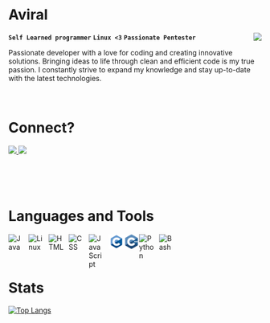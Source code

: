 # Aviral
<img align="right" src="https://visitor-badge.laobi.icu/badge?page_id=Aviralansh.Aviralansh" />

**```Self Learned programmer```** **```Linux <3```** **```Passionate Pentester```**

Passionate developer with a love for coding and creating innovative solutions. Bringing ideas to life through clean and efficient code is my true passion. I constantly strive to expand my knowledge and stay up-to-date with the latest technologies.
<br><br><br>

<h1>Connect?</h1>
  <a href="mailto:avirald204@gmail.com" target="_blank">
    <img src="https://img.shields.io/badge/Gmail-333333?style=for-the-badge&logo=gmail&logoColor=red" />
  </a>
  <a href="https://linkedin.com/in/aviral-dubey-3338a81b9" target="_blank">
    <img src="https://img.shields.io/badge/LinkedIn-0077B5?style=for-the-badge&logo=linkedin&logoColor=white" target="_blank" />
  </a>
  

<br><br><br>

# Languages and Tools
<img align="left" alt="Java" width="30px" style="padding-right:10px;" src="https://cdn.jsdelivr.net/gh/devicons/devicon/icons/java/java-original.svg"/>
<img align="left" alt="Linux" width="30px" style="padding-right:10px;" src="https://cdn.jsdelivr.net/gh/devicons/devicon/icons/linux/linux-original.svg" />
<img align="left" alt="HTML" width="30px" style="padding-right:10px;" src="https://cdn.jsdelivr.net/gh/devicons/devicon/icons/html5/html5-plain.svg" />
<img align="left" alt="CSS" width="30px" style="padding-right:10px;" src="https://cdn.jsdelivr.net/gh/devicons/devicon/icons/css3/css3-plain.svg" />
<img align="left" alt="JavaScript" width="30px" style="padding-right:10px;" src="https://cdn.jsdelivr.net/gh/devicons/devicon/icons/javascript/javascript-plain.svg" />
<img align="left" alt="C" width="30px" style="paddingright:10px" src="https://raw.githubusercontent.com/github/explore/f3e22f0dca2be955676bc70d6214b95b13354ee8/topics/c/c.png" />
<img align="left" alt="C++" width="30px" style="paddingright:10px" src="https://raw.githubusercontent.com/github/explore/180320cffc25f4ed1bbdfd33d4db3a66eeeeb358/topics/cpp/cpp.png" />
<img align="left" alt="Python" width="30px" style="padding-right:10px;" src="https://cdn.jsdelivr.net/gh/devicons/devicon/icons/python/python-plain.svg" />
<img align="left" alt="Bash" width="30px" style="padding-right:10px;" src="https://upload.wikimedia.org/wikipedia/commons/4/4b/Bash_Logo_Colored.svg" />
<br><br><br>


# Stats

<!-- ![Aviral's GitHub stats](https://github-readme-stats.vercel.app/api?username=Aviralansh&show_icons=true&theme=midnight-purple&show=reviews,discussions_started) -->
<!--![AVIRAL's GitHub stats](https://github-readme-stats.vercel.app/api?username=Aviralansh&show_icons=true&theme=transparent) 
![Top Langs](https://github-readme-stats.vercel.app/api/top-langs/?username=Aviralansh&hide_progress=donut&langs_count=4&theme=midnight-purple) -->
[![Top Langs](https://github-readme-stats.vercel.app/api/top-langs/?username=Aviralansh&lang_count=5&theme=midnight-purple)](https://github.com/Aviralansh/github-readme-stats)



